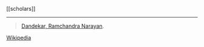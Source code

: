 [[scholars]]
***
> [Dandekar, Ramchandra Narayan](dandekar.md).

[Wikipedia](https://en.wikipedia.org/wiki/Ramchandra_Narayan_Dandekar)